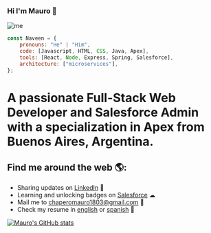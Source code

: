 ### Hi I'm Mauro 👋
![me](https://github.com/MauroChapero/maurochapero/assets/89491320/4f2f5296-e7d4-456a-92b9-ec704845141b)
```js
const Naveen = {
    pronouns: "He" | "Him",
    code: [Javascript, HTML, CSS, Java, Apex],
    tools: [React, Node, Express, Spring, Salesforce],
    architecture: ["microservices"],
};
```
# A passionate Full-Stack Web Developer and Salesforce Admin with a specialization in Apex from Buenos Aires, Argentina.

## Find me around the web 🌎:
- Sharing updates on [LinkedIn](https://www.linkedin.com/in/mauro-nahuel-chapero/) 🚀
- Learning and unlocking badges on [Salesforce](https://trailblazer.me/id/mchapero) ☁
- Mail me to [chaperomauro1803@gmail.com](mailto:lunde@adobe.com?subject=[GitHub]) 💼
- Check my resume in [english](https://drive.google.com/file/d/1c5_aWIid4koUWZgHjVQx_DpXWpYr1HV7/view?usp=sharing) or [spanish](https://drive.google.com/file/d/1EhaH-6APilmQB1akhAmPt72qh1cc1xjE/view?usp=sharing) 📃

[![Mauro's GitHub stats](https://github-readme-stats.vercel.app/api?username=maurochapero)](https://github.com/anuraghazra/github-readme-stats)
<!--
**MauroChapero/maurochapero** is a ✨ _special_ ✨ repository because its `README.md` (this file) appears on your GitHub profile.

Here are some ideas to get you started:

- 🔭 I’m currently working on ...
- 🌱 I’m currently learning ...
- 👯 I’m looking to collaborate on ...
- 🤔 I’m looking for help with ...
- 💬 Ask me about ...
- 📫 How to reach me: ...
- 😄 Pronouns: ...
- ⚡ Fun fact: ...
-->
